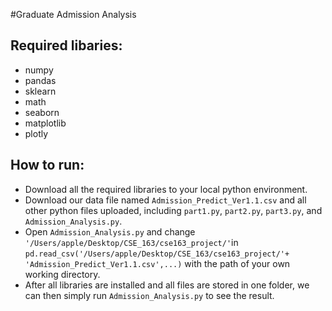 #Graduate Admission Analysis

## Required libaries:
* numpy
* pandas
* sklearn
* math
* seaborn
* matplotlib
* plotly

## How to run:
* Download all the required libraries to your local python environment.
* Download our data file named `Admission_Predict_Ver1.1.csv` and all other python files uploaded, including `part1.py`, `part2.py`, `part3.py`, and `Admission_Analysis.py`.
* Open `Admission_Analysis.py` and change `'/Users/apple/Desktop/CSE_163/cse163_project/'`in `pd.read_csv('/Users/apple/Desktop/CSE_163/cse163_project/'+ 'Admission_Predict_Ver1.1.csv',...)` with the path of your own working directory.
* After all libraries are installed and all files are stored in one folder, we can then simply run `Admission_Analysis.py` to see the result.
 


